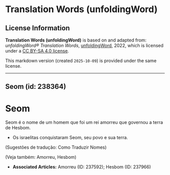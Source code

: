 # Translation Words (unfoldingWord)

## License Information

**Translation Words (unfoldingWord)** is based on and adapted from: _unfoldingWord® Translation Words_, [unfoldingWord](https://unfoldingword.org/utw), 2022, which is licensed under a [CC BY-SA 4.0 license](https://creativecommons.org/licenses/by-sa/4.0/legalcode.en).

This markdown version (created `2025-10-09`) is provided under the same license.



--------------------------------

## Seom (id: 238364)

Seom
====

Seom é o nome de um homem que foi um rei amorreu que governou a terra de Hesbom.

* Os israelitas conquistaram Seom, seu povo e sua terra.

(Sugestões de tradução: Como Traduzir Nomes)

(Veja também: Amorreu, Hesbom)

* **Associated Articles:** Amorreu (ID: 237592); Hesbom (ID: 237966)

